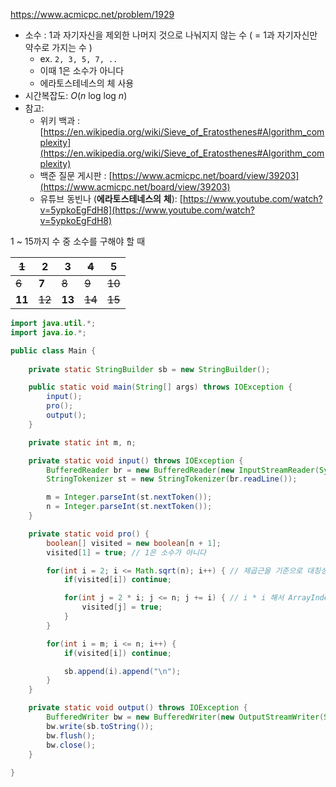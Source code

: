 https://www.acmicpc.net/problem/1929

- 소수 : 1과 자기자신을 제외한 나머지 것으로 나눠지지 않는 수 ( = 1과 자기자신만 약수로 가지는 수 )
    - ex. `2, 3, 5, 7, ..`
    - 이때 1은 소수가 아니다
    - 에라토스테네스의 체 사용
- 시간복잡도: _O_(_n_ log log _n_)
- 참고:
    - 위키 백과 : [https://en.wikipedia.org/wiki/Sieve_of_Eratosthenes#Algorithm_complexity](https://en.wikipedia.org/wiki/Sieve_of_Eratosthenes#Algorithm_complexity)
    - 백준 질문 게시판 : [https://www.acmicpc.net/board/view/39203](https://www.acmicpc.net/board/view/39203)
    - 유튜브 동빈나 (**에라토스테네스의** **체**): [https://www.youtube.com/watch?v=5ypkoEgFdH8](https://www.youtube.com/watch?v=5ypkoEgFdH8)

1 ~ 15까지 수 중 소수를 구해야 할 때

| ~~1~~  | **2**  | **3**  | ~~4~~  | **5**  |
| ------ | ------ | ------ | ------ | ------ |
| ~~6~~  | **7**  | ~~8~~  | ~~9~~  | ~~10~~ |
| **11** | ~~12~~ | **13** | ~~14~~ | ~~15~~ |


```java
import java.util.*;
import java.io.*;

public class Main {
    
    private static StringBuilder sb = new StringBuilder();

    public static void main(String[] args) throws IOException {
        input();
        pro();
        output();
    }

    private static int m, n;

    private static void input() throws IOException {
        BufferedReader br = new BufferedReader(new InputStreamReader(System.in));
        StringTokenizer st = new StringTokenizer(br.readLine());

        m = Integer.parseInt(st.nextToken());
        n = Integer.parseInt(st.nextToken());
    }

    private static void pro() {
        boolean[] visited = new boolean[n + 1];
        visited[1] = true; // 1은 소수가 아니다

        for(int i = 2; i <= Math.sqrt(n); i++) { // 제곱근을 기준으로 대칭성을 가짐
            if(visited[i]) continue;

            for(int j = 2 * i; j <= n; j += i) { // i * i 해서 ArrayIndexOutOfBoundException
                visited[j] = true;
            }
        }

        for(int i = m; i <= n; i++) {
            if(visited[i]) continue;

            sb.append(i).append("\n");
        }
    }

    private static void output() throws IOException {
        BufferedWriter bw = new BufferedWriter(new OutputStreamWriter(System.out));
        bw.write(sb.toString());
        bw.flush();
        bw.close();
    }
    
}
```